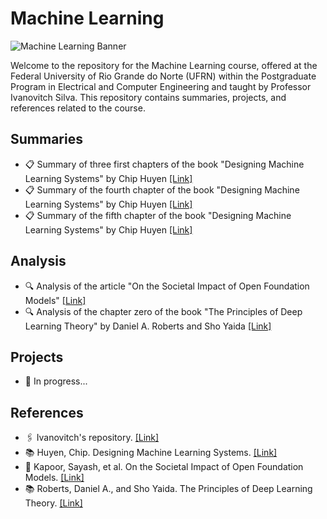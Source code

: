 # Machine Learning
![Machine Learning Banner](https://dummyimage.com/1200x400/000/fff&text=Machine+Learning)

Welcome to the repository for the Machine Learning course, offered at the Federal University of Rio Grande do Norte (UFRN) within the Postgraduate Program in Electrical and Computer Engineering and taught by Professor Ivanovitch Silva. This repository contains summaries, projects, and references related to the course.

## Summaries
- 📋 Summary of three first chapters of the book "Designing Machine Learning Systems" by Chip Huyen [[Link]](https://github.com/thaisaraujom/machine-learning/tree/main/summaries/summary_1)
- 📋 Summary of the fourth chapter of the book "Designing Machine Learning Systems" by Chip Huyen [[Link]](https://github.com/thaisaraujom/machine-learning/tree/main/summaries/summary_2)
- 📋 Summary of the fifth chapter of the book "Designing Machine Learning Systems" by Chip Huyen [[Link]](https://github.com/thaisaraujom/machine-learning/tree/main/summaries/summary_3)

## Analysis
- 🔍 Analysis of the article "On the Societal Impact of Open Foundation Models" [[Link]](https://github.com/thaisaraujom/machine-learning/tree/main/analysis/analysis_1)
- 🔍 Analysis of the chapter zero of the book "The Principles of Deep Learning Theory" by Daniel A. Roberts and Sho Yaida [[Link]](https://github.com/thaisaraujom/machine-learning/tree/main/analysis/analysis_2)

## Projects
- 📁 In progress...

##  References
- 🖇️ Ivanovitch's repository. [[Link]](https://github.com/ivanovitchm/PPGEEC2318)
- 📚 Huyen, Chip. Designing Machine Learning Systems. [[Link]](https://www.oreilly.com/library/view/designing-machine-learning/9781098107956/)
- 📄 Kapoor, Sayash, et al. On the Societal Impact of Open Foundation Models. [[Link]](https://arxiv.org/pdf/2403.07918.pdf)
- 📚 Roberts, Daniel A., and Sho Yaida. The Principles of Deep Learning Theory. [[Link]](https://arxiv.org/pdf/2106.10165.pdf)